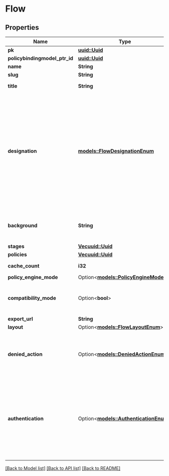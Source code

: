 # Flow

## Properties

Name | Type | Description | Notes
------------ | ------------- | ------------- | -------------
**pk** | [**uuid::Uuid**](uuid::Uuid.md) |  | [readonly]
**policybindingmodel_ptr_id** | [**uuid::Uuid**](uuid::Uuid.md) |  | [readonly]
**name** | **String** |  | 
**slug** | **String** | Visible in the URL. | 
**title** | **String** | Shown as the Title in Flow pages. | 
**designation** | [**models::FlowDesignationEnum**](FlowDesignationEnum.md) | Decides what this Flow is used for. For example, the Authentication flow is redirect to when an un-authenticated user visits authentik.  * `authentication` - Authentication * `authorization` - Authorization * `invalidation` - Invalidation * `enrollment` - Enrollment * `unenrollment` - Unrenollment * `recovery` - Recovery * `stage_configuration` - Stage Configuration | 
**background** | **String** | Get the URL to the background image. If the name is /static or starts with http it is returned as-is | [readonly]
**stages** | [**Vec<uuid::Uuid>**](uuid::Uuid.md) |  | [readonly]
**policies** | [**Vec<uuid::Uuid>**](uuid::Uuid.md) |  | [readonly]
**cache_count** | **i32** | Get count of cached flows | [readonly]
**policy_engine_mode** | Option<[**models::PolicyEngineMode**](PolicyEngineMode.md)> |  | [optional]
**compatibility_mode** | Option<**bool**> | Enable compatibility mode, increases compatibility with password managers on mobile devices. | [optional]
**export_url** | **String** | Get export URL for flow | [readonly]
**layout** | Option<[**models::FlowLayoutEnum**](FlowLayoutEnum.md)> |  | [optional]
**denied_action** | Option<[**models::DeniedActionEnum**](DeniedActionEnum.md)> | Configure what should happen when a flow denies access to a user.  * `message_continue` - Message Continue * `message` - Message * `continue` - Continue | [optional]
**authentication** | Option<[**models::AuthenticationEnum**](AuthenticationEnum.md)> | Required level of authentication and authorization to access a flow.  * `none` - None * `require_authenticated` - Require Authenticated * `require_unauthenticated` - Require Unauthenticated * `require_superuser` - Require Superuser * `require_outpost` - Require Outpost | [optional]

[[Back to Model list]](../README.md#documentation-for-models) [[Back to API list]](../README.md#documentation-for-api-endpoints) [[Back to README]](../README.md)


